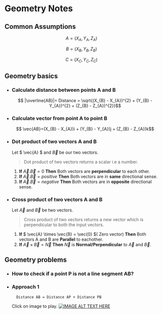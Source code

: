 # Geometry Notes

## Common Assumptions

```math
     A = (X_{A} , Y_{A}, Z_{A}) 
```

```math
    B = (X_{B} , Y_{B}, Z_{B})
```

```math
    C = (X_{C} , Y_{C}, Z_{C})
```

## Geometry basics

* ### Calculate distance between points A and B

    ```math
        |\overline{AB}|= Distance = \sqrt{(X_{B} - X_{A})^{2} + (Y_{B} - Y_{A})^{2} + (Z_{B} - Z_{A})^{2}}
    ```

* ### Calculate vector from point A to point B

    ```math
        \vec{AB}=(X_{B} - X_{A})i + (Y_{B} - Y_{A})j + (Z_{B} - Z_{A})k
    ```

* ### Dot product of two vectors A and B

    Let $ \vec{A} $ and $` \vec{B} `$ be our two vectors.

    >Dot product of two vectors returns a scalar i.e a number.

    1. **If** $` \vec{A} . \vec{B} = 0 `$ **Then** Both vectors are **perpendicular** to each other.
    2. **If** $` \vec{A} . \vec{B} = positive `$ **Then** Both vectors are in **same** directional sense.
    3. **If** $` \vec{A} . \vec{B} = negative `$ **Then** Both vectors are in **opposite** directional sense.

* ### Cross product of two vectors A and B

    Let $` \vec{A} `$ and $` \vec{B} `$ be two vectors.
    >Cross product of two vectors returns a new vector which is perpendicular to both the input vectors.

    1. **If** $` \vec{A} \times \vec{B} = \vec{0} `$( Zero vector)  **Then** Both vectors A and B are **Parallel** to eachother.
    2. **If** $` \vec{A} \times \vec{B} = \vec{N} `$ **Then** $` \vec{N} `$ is **Normal/Perpendicular** to $` \vec{A} `$ and $` \vec{B} `$.

## Geometry problems

* ### How to check if a point P is not a line segment AB?

* ### Approach 1

        Distance AB = Distance AP + Distance PB

    Click on image to play.
    [![IMAGE ALT TEXT HERE](https://i.ytimg.com/vi/rOoPLrGnizY/hq720.jpg?sqp=-oaymwEcCNAFEJQDSFXyq4qpAw4IARUAAIhCGAFwAcABBg==&rs=AOn4CLDb8G9QaPU-PGW3uGSBAyMNeHxnQw)](https://youtu.be/rOoPLrGnizY?si=pi2m3fnxqjqahNw5&t=74)
